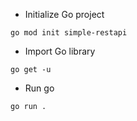 - Initialize Go project

```
go mod init simple-restapi
```
- Import Go library
```
go get -u
```
- Run go
```
go run .
```